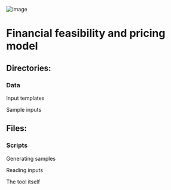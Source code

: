 
![image](https://github.com/mawaskow/finfeasprof/assets/61253606/9dc395f6-0bff-46d6-8e7c-ed5451bfe52c)



# Financial feasibility and pricing model 

## Directories:
### Data
Input templates

Sample inputs

## Files:
### Scripts
Generating samples

Reading inputs

The tool itself
